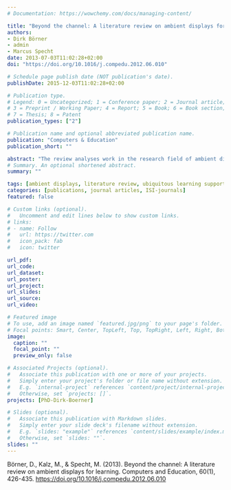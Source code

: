 ```yaml
---
# Documentation: https://wowchemy.com/docs/managing-content/

title: "Beyond the channel: A literature review on ambient displays for learning"
authors:
- Dirk Börner
- admin
- Marcus Specht
date: 2013-07-03T11:02:28+02:00
doi: "https://doi.org/10.1016/j.compedu.2012.06.010"

# Schedule page publish date (NOT publication's date).
publishDate: 2015-12-03T11:02:28+02:00

# Publication type.
# Legend: 0 = Uncategorized; 1 = Conference paper; 2 = Journal article;
# 3 = Preprint / Working Paper; 4 = Report; 5 = Book; 6 = Book section;
# 7 = Thesis; 8 = Patent
publication_types: ["2"]

# Publication name and optional abbreviated publication name.
publication: "Computers & Education"
publication_short: ""

abstract: "The review analyses work in the research field of ambient display with a focus on the use of such displays for situational awareness, feedback and learning. The purpose of the review is to assess the state-of-the-art of the use of ambient displays with an explicit or implicit learning purpose as well as the possible classification of respective prototypes on the basis of a presented framework. This framework is comprised of theories around the educational concepts of situational awareness and feedback as well as design dimensions of ambient displays. The review sheds light on results of recent empirical studies within this field as well as developed prototypes with a focus on their design and instructional capabilities when providing feedback. The results expose that the explicit use of ambient displays for learning is not a prominent research topic, although implicitly ambient displays are already used to support learning activities fostering situational awareness by exploiting feedback. Overall ambient displays represent a technological concept with great potential for learning and the review facilitates a proper foundation and research questions for further research in this direction – towards ambient learning displays."
# Summary. An optional shortened abstract.
summary: ""

tags: [ambient displays, literature review, ubiquitous learning support, situational awareness, feedback]
categories: [publications, journal articles, ISI-journals]
featured: false

# Custom links (optional).
#   Uncomment and edit lines below to show custom links.
# links:
# - name: Follow
#   url: https://twitter.com
#   icon_pack: fab
#   icon: twitter

url_pdf:
url_code:
url_dataset:
url_poster:
url_project:
url_slides:
url_source:
url_video:

# Featured image
# To use, add an image named `featured.jpg/png` to your page's folder. 
# Focal points: Smart, Center, TopLeft, Top, TopRight, Left, Right, BottomLeft, Bottom, BottomRight.
image:
  caption: ""
  focal_point: ""
  preview_only: false

# Associated Projects (optional).
#   Associate this publication with one or more of your projects.
#   Simply enter your project's folder or file name without extension.
#   E.g. `internal-project` references `content/project/internal-project/index.md`.
#   Otherwise, set `projects: []`.
projects: [PhD-Dirk-Boerner]

# Slides (optional).
#   Associate this publication with Markdown slides.
#   Simply enter your slide deck's filename without extension.
#   E.g. `slides: "example"` references `content/slides/example/index.md`.
#   Otherwise, set `slides: ""`.
slides: ""
---
```


Börner, D., Kalz, M., & Specht, M. (2013). Beyond the channel: A literature review on ambient displays for learning. Computers and Education, 60(1), 426-435. https://doi.org/10.1016/j.compedu.2012.06.010